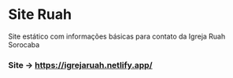 # Site Ruah

Site estático com informações básicas para contato da Igreja Ruah Sorocaba

### Site -> https://igrejaruah.netlify.app/
